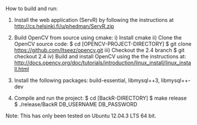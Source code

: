How to build and run:

1) Install the web application (ServR) by following the instructions
   at http://cs.helsinki.fi/u/phedman/ServR.zip

2) Build OpenCV from source using cmake:
	i) Install cmake
	ii) Clone the OpenCV source code:
		$ cd [OPENCV-PROJECT-DIRECTORY]
		$ git clone https://github.com/Itseez/opencv.git
	iii) Checkout the 2.4 branch
		$ git checkout 2.4
	iv) Build and install OpenCV using the the instructions at:
	http://docs.opencv.org/doc/tutorials/introduction/linux_install/linux_install.html

3) Install the following packages:
	build-essential, libmysql++3, libmysql++-dev

4) Compile and run the project:
	$ cd [BackR-DIRECTORY]
	$ make release
	$ ./release/BackR DB_USERNAME DB_PASSWORD

Note: This has only been tested on Ubuntu 12.04.3 LTS 64 bit.
